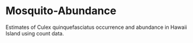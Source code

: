 # Mosquito-Abundance
Estimates of Culex quinquefasciatus occurrence and abundance in Hawaii Island using count data.
